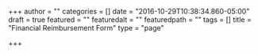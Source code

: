 +++
author = ""
categories = []
date = "2016-10-29T10:38:34.860-05:00"
draft = true
featured = ""
featuredalt = ""
featuredpath = ""
tags = []
title = "Financial Reimbursement Form"
type = "page"

+++
